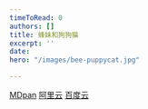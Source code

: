 ```yaml
---
timeToRead: 0
authors: []
title: 蜂妹和狗狗猫
excerpt: ''
date: 
hero: "/images/bee-puppycat.jpg"

---
```

[MDpan](https://mdpan.tk/%E8%9C%82%E5%A6%B9%E4%B8%8E%E7%8B%97%E7%8B%97%E7%8C%AB)
[阿里云](https://www.aliyundrive.com/s/9hxxzqBwFRp)
[百度云](https://pan.baidu.com/s/1RzT4zUW483QuzPM8xlLymQ?pwd=3rew)